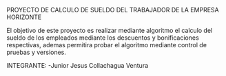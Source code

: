 PROYECTO DE CALCULO DE SUELDO DEL TRABAJADOR DE LA EMPRESA HORIZONTE

El objetivo de este proyecto es realizar mediante algoritmo el calculo del sueldo de los empleados mediante los descuentos y bonificaciones respectivas, ademas permitira probar el algoritmo mediante control de pruebas y versiones.

INTEGRANTE:
-Junior Jesus Collachagua Ventura
